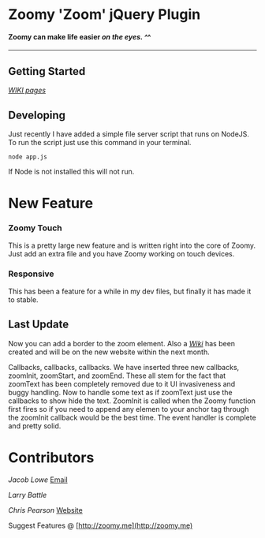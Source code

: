 # Zoomy 'Zoom' jQuery Plugin
#### Zoomy can make life easier _on the eyes. ^_^
-------------------------------------------------------------

## Getting Started

[_WIKI pages_](https://github.com/jacoblwe20/zoomy-plugin/wiki/_pages)

## Developing

Just recently I have added a simple file server script that runs on NodeJS. To run the script just use this command in your terminal.

	node app.js

If Node is not installed this will not run.

# New Feature

### Zoomy Touch

This is a pretty large new feature and is written right into the core of Zoomy. Just add an extra file and you have Zoomy working on touch devices.

### Responsive

This has been a feature for a while in my dev files, but finally it has made it to stable. 

## Last Update

Now you can add a border to the zoom element. Also a [*Wiki*](https://github.com/jacoblwe20/zoomy-plugin/wiki/_pages) has been created and will be on the new website within the next month. 

Callbacks, callbacks, callbacks. We have inserted three new callbacks, zoomInit, zoomStart, and zoomEnd. These all stem for the fact that zoomText has been completely removed due to it UI invasiveness and buggy handling. Now to handle some text as if zoomText just use the callbacks to show hide the text. ZoomInit is called when the Zoomy function first fires so if you need to append any elemen to your anchor tag through the zoomInit callback would be the best time. The event handler is complete and pretty solid.

# Contributors

_Jacob Lowe_ [Email](mailto:jacob@redeyeops.com)

_Larry Battle_ 

_Chris Pearson_ [Website](http://www.upland.co.uk)

Suggest Features @ [http://zoomy.me](http://zoomy.me)
